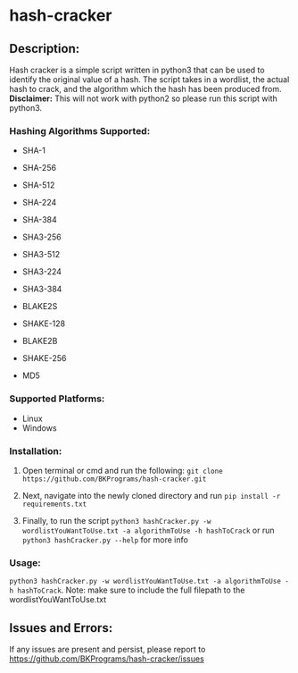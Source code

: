 # hash-cracker
## Description:
Hash cracker is a simple script written in python3 that can be used to identify the original value of a hash. The script takes in a wordlist, the actual hash to crack, and the algorithm which the hash has been produced from. 
**Disclaimer:** This will not work with python2 so please run this script with python3.

### Hashing Algorithms Supported:
* SHA-1
* SHA-256
* SHA-512
* SHA-224
* SHA-384

* SHA3-256
* SHA3-512
* SHA3-224
* SHA3-384

* BLAKE2S
* SHAKE-128
* BLAKE2B
* SHAKE-256
* MD5

### Supported Platforms:
* Linux
* Windows

### Installation:
1. Open terminal or cmd and run the following: `git clone https://github.com/BKPrograms/hash-cracker.git`

2. Next, navigate into the newly cloned directory and run `pip install -r requirements.txt`

3. Finally, to run the script `python3 hashCracker.py -w wordlistYouWantToUse.txt -a algorithmToUse -h hashToCrack` or run `python3 hashCracker.py --help` for more info

### Usage:

`python3 hashCracker.py -w wordlistYouWantToUse.txt -a algorithmToUse -h hashToCrack`. Note: make sure to include the full filepath to the wordlistYouWantToUse.txt

## Issues and Errors:

If any issues are present and persist, please report to https://github.com/BKPrograms/hash-cracker/issues
